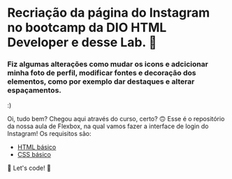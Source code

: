# Recriação da página do Instagram no bootcamp da DIO HTML Developer e desse Lab. 🚀

### Fiz algumas alterações como mudar os icons e adcicionar minha foto de perfil, modificar fontes e decoração dos elementos, como por exemplo dar destaques e alterar espaçamentos. 

:) 






Oi, tudo bem? Chegou aqui através do curso, certo? 🙃
Esse é o repositório da nossa aula de Flexbox, na qual vamos fazer a interface de login do Instagram! 
Os requisitos são:
* [HTML básico](https://www.w3schools.com/html/)
* [CSS básico](https://developer.mozilla.org/pt-BR/docs/Web/CSS)

🚀 Let's code! 🚀
